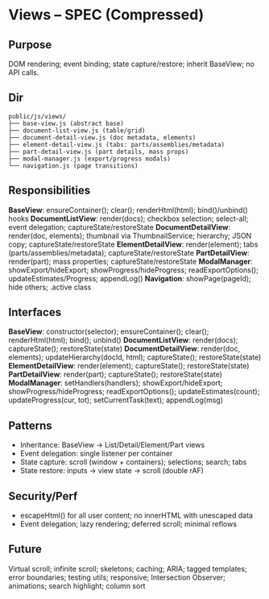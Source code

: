 # Views – SPEC (Compressed)

## Purpose
DOM rendering; event binding; state capture/restore; inherit BaseView; no API calls.

## Dir
```
public/js/views/
├── base-view.js (abstract base)
├── document-list-view.js (table/grid)
├── document-detail-view.js (doc metadata, elements)
├── element-detail-view.js (tabs: parts/assemblies/metadata)
├── part-detail-view.js (part details, mass props)
├── modal-manager.js (export/progress modals)
└── navigation.js (page transitions)
```

## Responsibilities
**BaseView**: ensureContainer(); clear(); renderHtml(html); bind()/unbind() hooks
**DocumentListView**: render(docs); checkbox selection; select-all; event delegation; captureState/restoreState
**DocumentDetailView**: render(doc, elements); thumbnail via ThumbnailService; hierarchy; JSON copy; captureState/restoreState
**ElementDetailView**: render(element); tabs (parts/assemblies/metadata); captureState/restoreState
**PartDetailView**: render(part); mass properties; captureState/restoreState
**ModalManager**: showExport/hideExport; showProgress/hideProgress; readExportOptions(); updateEstimates/Progress; appendLog()
**Navigation**: showPage(pageId); hide others; .active class

## Interfaces
**BaseView**: constructor(selector); ensureContainer(); clear(); renderHtml(html); bind(); unbind()
**DocumentListView**: render(docs); captureState(); restoreState(state)
**DocumentDetailView**: render(doc, elements); updateHierarchy(docId, html); captureState(); restoreState(state)
**ElementDetailView**: render(element); captureState(); restoreState(state)
**PartDetailView**: render(part); captureState(); restoreState(state)
**ModalManager**: setHandlers(handlers); showExport/hideExport; showProgress/hideProgress; readExportOptions(); updateEstimates(count); updateProgress(cur, tot); setCurrentTask(text); appendLog(msg)

## Patterns
- Inheritance: BaseView → List/Detail/Element/Part views
- Event delegation: single listener per container
- State capture: scroll (window + containers); selections; search; tabs
- State restore: inputs → view state → scroll (double rAF)

## Security/Perf
- escapeHtml() for all user content; no innerHTML with unescaped data
- Event delegation; lazy rendering; deferred scroll; minimal reflows

## Future
Virtual scroll; infinite scroll; skeletons; caching; ARIA; tagged templates; error boundaries; testing utils; responsive; Intersection Observer; animations; search highlight; column sort
